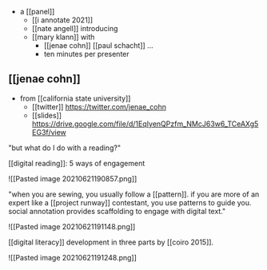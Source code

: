 - a [[panel]]
	- [[i annotate 2021]]
	- [[nate angell]] introducing
	- [[mary klann]] with 
		- [[jenae cohn]] [[paul schacht]] ...
		- ten minutes per presenter

## [[jenae cohn]]
- from [[california state university]]
	- [[twitter]] https://twitter.com/jenae_cohn
	- [[slides]] https://drive.google.com/file/d/1EqIyenQPzfm_NMcJ63w6_TCeAXg5EG3f/view

"but what do I do with a reading?"
	
[[digital reading]]: 5 ways of engagement

![[Pasted image 20210621190857.png]]

"when you are sewing, you usually follow a [[pattern]]. if you are more of an expert like a [[project runway]] contestant, you use patterns to guide you. social annotation provides scaffolding to engage with digital text."

![[Pasted image 20210621191148.png]]

[[digital literacy]] development in three parts by [[coiro 2015]].

![[Pasted image 20210621191248.png]]